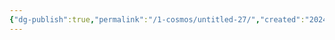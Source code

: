 ```yaml
---
{"dg-publish":true,"permalink":"/1-cosmos/untitled-27/","created":"2024-11-26T06:06:40.487-05:00","updated":"2024-11-26T07:10:24.060-05:00"}
---
```


